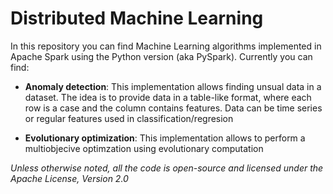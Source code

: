# Distributed Machine Learning

In this repository you can find Machine Learning algorithms implemented in Apache Spark using the Python version (aka PySpark). Currently you can find:

- **Anomaly detection**: This implementation allows finding unsual data in a dataset. The idea is to provide data in a table-like format, where each row is a case and the column contains features. Data can be time series or regular features used in classification/regresion

- **Evolutionary optimization**: This implementation allows to perform a multiobjecive optimzation using evolutionary computation


*Unless otherwise noted, all the code is open-source and licensed under the Apache License, Version 2.0*
